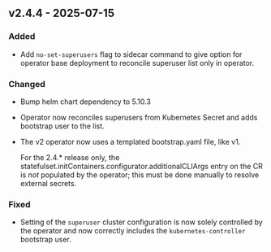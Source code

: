 ## v2.4.4 - 2025-07-15
### Added
* Add `no-set-superusers` flag to sidecar command to give option for operator base deployment to reconcile superuser list only in operator.
### Changed
* Bump helm chart dependency to 5.10.3
* Operator now reconciles superusers from Kubernetes Secret and adds bootstrap user to the list.
* The v2 operator now uses a templated bootstrap.yaml file, like v1.

    For the 2.4.* release only, the statefulset.initContainers.configurator.additionalCLIArgs entry on the CR is *not* populated by the operator; this must be done manually to resolve external secrets.
### Fixed
* Setting of the `superuser` cluster configuration is now solely controlled by the operator and now correctly includes the `kubernetes-controller` bootstrap user.
